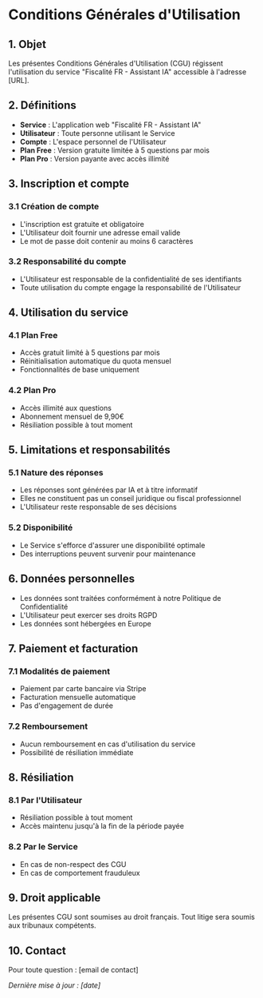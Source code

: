 # Conditions Générales d'Utilisation

## 1. Objet

Les présentes Conditions Générales d'Utilisation (CGU) régissent l'utilisation du service "Fiscalité FR - Assistant IA" accessible à l'adresse [URL].

## 2. Définitions

- **Service** : L'application web "Fiscalité FR - Assistant IA"
- **Utilisateur** : Toute personne utilisant le Service
- **Compte** : L'espace personnel de l'Utilisateur
- **Plan Free** : Version gratuite limitée à 5 questions par mois
- **Plan Pro** : Version payante avec accès illimité

## 3. Inscription et compte

### 3.1 Création de compte
- L'inscription est gratuite et obligatoire
- L'Utilisateur doit fournir une adresse email valide
- Le mot de passe doit contenir au moins 6 caractères

### 3.2 Responsabilité du compte
- L'Utilisateur est responsable de la confidentialité de ses identifiants
- Toute utilisation du compte engage la responsabilité de l'Utilisateur

## 4. Utilisation du service

### 4.1 Plan Free
- Accès gratuit limité à 5 questions par mois
- Réinitialisation automatique du quota mensuel
- Fonctionnalités de base uniquement

### 4.2 Plan Pro
- Accès illimité aux questions
- Abonnement mensuel de 9,90€
- Résiliation possible à tout moment

## 5. Limitations et responsabilités

### 5.1 Nature des réponses
- Les réponses sont générées par IA et à titre informatif
- Elles ne constituent pas un conseil juridique ou fiscal professionnel
- L'Utilisateur reste responsable de ses décisions

### 5.2 Disponibilité
- Le Service s'efforce d'assurer une disponibilité optimale
- Des interruptions peuvent survenir pour maintenance

## 6. Données personnelles

- Les données sont traitées conformément à notre Politique de Confidentialité
- L'Utilisateur peut exercer ses droits RGPD
- Les données sont hébergées en Europe

## 7. Paiement et facturation

### 7.1 Modalités de paiement
- Paiement par carte bancaire via Stripe
- Facturation mensuelle automatique
- Pas d'engagement de durée

### 7.2 Remboursement
- Aucun remboursement en cas d'utilisation du service
- Possibilité de résiliation immédiate

## 8. Résiliation

### 8.1 Par l'Utilisateur
- Résiliation possible à tout moment
- Accès maintenu jusqu'à la fin de la période payée

### 8.2 Par le Service
- En cas de non-respect des CGU
- En cas de comportement frauduleux

## 9. Droit applicable

Les présentes CGU sont soumises au droit français. Tout litige sera soumis aux tribunaux compétents.

## 10. Contact

Pour toute question : [email de contact]

*Dernière mise à jour : [date]*

